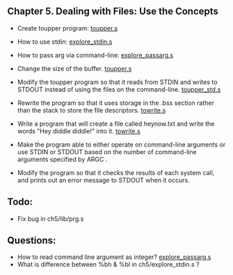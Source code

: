 ## Chapter 5. Dealing with Files: Use the Concepts

- Create toupper program: [toupper.s](toupper.s)

- How to use stdin: [explore_stdin.s](explore_stdin.s)

- How to pass arg via command-line: [explore_passarg.s](explore_passarg.s)

- Change the size of the buffer. [toupper.s](toupper.s)

- Modify the toupper program so that it reads from STDIN and writes to STDOUT instead of using the files on the command-line. [toupper_std.s](toupper_std.s)

- Rewrite the program so that it uses storage in the .bss section rather than the stack to store the file descriptors. [towrite.s](towrite.s)

- Write a program that will create a file called heynow.txt and write the words "Hey diddle diddle!" into it. [towrite.s](towrite.s)

- Make the program able to either operate on command-line arguments or use STDIN or STDOUT based on the number of command-line arguments specified by ARGC .

- Modify the program so that it checks the results of each system call, and prints out an error message to STDOUT when it occurs.


## Todo:
- Fix bug in ch5/lib/prg.s

## Questions:
- How to read command line argument as integer? [explore_passarg.s](explore_passarg.s)
- What is difference between %bh & %bl in ch5/explore_stdin.s ?